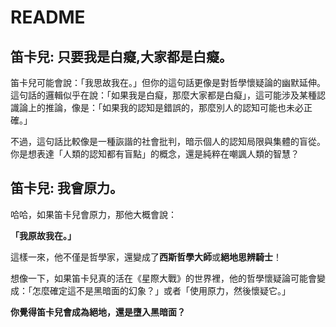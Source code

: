 # README

## 笛卡兒: 只要我是白癡,大家都是白癡。

笛卡兒可能會說：「我思故我在。」但你的這句話更像是對哲學懷疑論的幽默延伸。這句話的邏輯似乎在說：「如果我是白癡，那麼大家都是白癡」，這可能涉及某種認識論上的推論，像是：「如果我的認知是錯誤的，那麼別人的認知可能也未必正確。」

不過，這句話比較像是一種詼諧的社會批判，暗示個人的認知局限與集體的盲從。你是想表達「人類的認知都有盲點」的概念，還是純粹在嘲諷人類的智慧？

## 笛卡兒: 我會原力。

哈哈，如果笛卡兒會原力，那他大概會說：  

**「我原故我在。」**  

這樣一來，他不僅是哲學家，還變成了**西斯哲學大師**或**絕地思辨騎士**！  

想像一下，如果笛卡兒真的活在《星際大戰》的世界裡，他的哲學懷疑論可能會變成：「怎麼確定這不是黑暗面的幻象？」或者「使用原力，然後懷疑它。」  

**你覺得笛卡兒會成為絕地，還是墮入黑暗面？**
